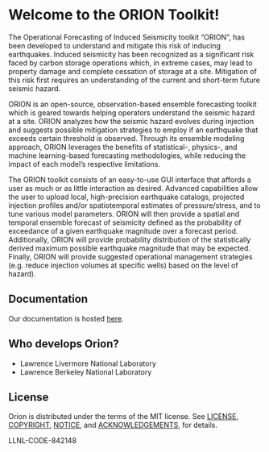 # Welcome to the ORION Toolkit!

The Operational Forecasting of Induced Seismicity toolkit “ORION”, has been developed to understand and mitigate this risk of inducing earthquakes. Induced seismicity has been recognized as a significant risk faced by carbon storage operations which, in extreme cases, may lead to property damage and complete cessation of storage at a site. Mitigation of this risk first requires an understanding of the current and short-term future seismic hazard.

ORION is an open-source, observation-based ensemble forecasting toolkit which is geared towards helping operators understand the seismic hazard at a site. ORION analyzes how the seismic hazard evolves during injection and suggests possible mitigation strategies to employ if an earthquake that exceeds certain threshold is observed. Through its ensemble modeling approach, ORION leverages the benefits of statistical-, physics-, and machine learning-based forecasting methodologies, while reducing the impact of each model’s respective limitations.

The ORION toolkit consists of an easy-to-use GUI interface that affords a user as much or as little interaction as desired. Advanced capabilities allow the user to upload local, high-precision earthquake catalogs, projected injection profiles and/or spatiotemporal estimates of pressure/stress, and to tune various model parameters. ORION will then provide a spatial and temporal ensemble forecast of seismicity defined as the probability of exceedance of a given earthquake magnitude over a forecast period. Additionally, ORION will provide probability distribution of the statistically derived maximum possible earthquake magnitude that may be expected. Finally, ORION will provide suggested operational management strategies (e.g. reduce injection volumes at specific wells) based on the level of hazard).


## Documentation

Our documentation is hosted [here](https://nrap.gitlab.io/orion/index.html).


## Who develops Orion?

- Lawrence Livermore National Laboratory
- Lawrence Berkeley National Laboratory


## License

Orion is distributed under the terms of the MIT license.
See [LICENSE](https://gitlab.com/NRAP/orion/-/blob/develop/LICENSE),
[COPYRIGHT](https://gitlab.com/NRAP/orion/-/blob/develop/COPYRIGHT),
[NOTICE](https://gitlab.com/NRAP/orion/-/blob/develop/NOTICE), and 
[ACKNOWLEDGEMENTS](https://gitlab.com/NRAP/orion/-/blob/develop/ACKNOWLEDGEMENTS), for details.

LLNL-CODE-842148
